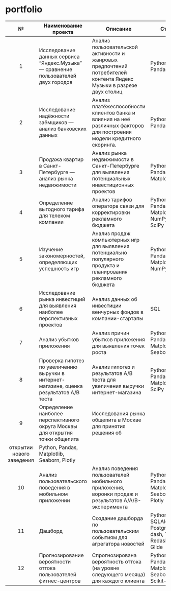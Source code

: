 # portfolio

| №   | Наименование проекта  | Описание  |  Стек |
|:---:|---|---|---|
| 1  | Исследование данных сервиса “Яндекс.Музыка” — сравнение пользователей двух городов  | Анализ пользовательской активности и жанровых предпочтений потребителей контента Яндекс Музыки в разрезе двух столиц | Python, Pandas  |
| 2  | Исследование надёжности заёмщиков — анализ банковских данных  | Анализ платёжеспособности клиентов банка и влияния на неё различных факторов для построения модели кредитного скоринга.  | Python, Pandas  |
|  3 |  Продажа квартир в Санкт-Петербурге — анализ рынка недвижимости | Анализ рынка недвижимости в Санкт-Петербурге для выявления потенциальных инвестиционных проектов  |  Python, Pandas, Matplotlib |
| 4 | Определение выгодного тарифа для телеком компании| Анализ тарифов оператора связи для корректировки рекламного бюджета | Python, Pandas, Matplotlib, NumPy, SciPy |
| 5 | Изучение закономерностей, определяющих успешность игр | Анализ продаж компьютерных игр для выявления потенциально популярного продукта и планирования рекламного бюджета | Python, Pandas, Matplotlib, NumPy |
| 6 |  Исследование рынка инвестиций для выявления наиболее перспективных проектов | Анализ данных об инвестиции венчурных фондов в компании-стартапы | SQL |
| 7 | Анализ убытков приложения | Анализ причин убытков приложения для выявления точек роста | Python, Pandas, Matplotlib, Seaborn |
| 8 | Проверка гипотез по увеличению выручки в интернет-магазине, оценка результатов A/B теста | Анализ гипотез и результатов А/В теста для увеличения выручки интернет-магазина | Python, Pandas, Matplotlib, SciPy |
| 9 | Определение наиболее перспективного округа Москвы для открытия точки общепита | Исследования рынка общепита в Москве для принятия решения об
открытии нового заведения | Python, Pandas, Matplotlib, Seaborn, Plotly |
| 10 | Анализ пользовательского поведения в мобильном приложении | Анализ поведения пользователей мобильного приложения, воронки продаж и результатов A/A/B-эксперимента | Python, Pandas, Matplotlib, Seaborn, Plotly |
| 11 | Дашборд | Создание дашборда по пользовательским событиям для агрегатора новостей | Python, SQLAlchemy, PostgreSQL, dash, Tableu, Redash, Glide |
| 12 | Прогнозирование вероятности оттока пользователей фитнес-центров | Спрогнозирована вероятность оттока (на уровне следующего месяца) для каждого клиента | Python, Pandas, Matplotlib, Seaborn, Scikit-learn |
